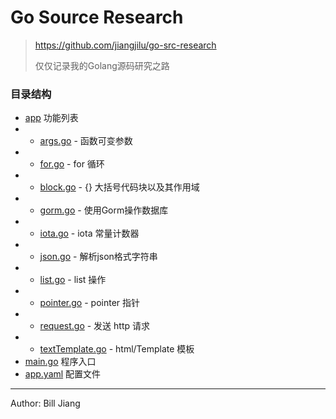 # Go Source Research
> https://github.com/jiangjilu/go-src-research
> 
> 仅仅记录我的Golang源码研究之路
> 
> 

### 目录结构
- [app](app) 功能列表
- - [args.go](app/args.go) - 函数可变参数
- - [for.go](app/for.go) - for 循环
- - [block.go](app/block.go) - {} 大括号代码块以及其作用域
- - [gorm.go](app/gorm.go) - 使用Gorm操作数据库
- - [iota.go](app/iota.go) - iota 常量计数器
- - [json.go](app/json.go) - 解析json格式字符串
- - [list.go](app/list.go) - list 操作
- - [pointer.go](app/pointer.go) - pointer 指针
- - [request.go](app/request.go) - 发送 http 请求
- - [textTemplate.go](app/textTemplate.go) - html/Template 模板
- [main.go](main.go) 程序入口
- [app.yaml](app.yaml) 配置文件



---
Author: Bill Jiang